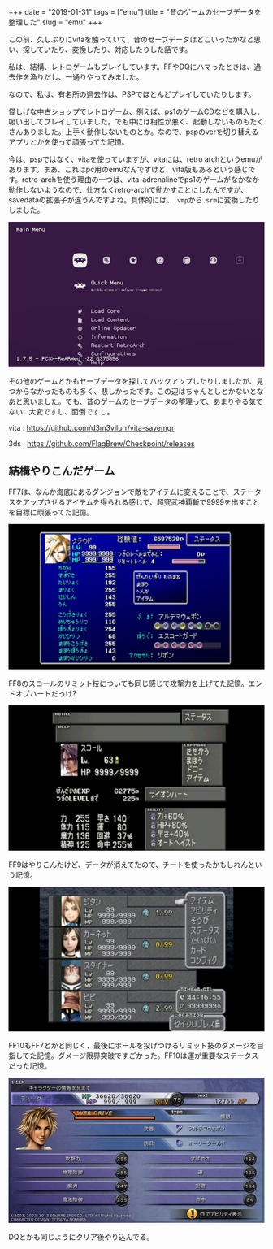 +++
date = "2019-01-31"
tags = ["emu"]
title = "昔のゲームのセーブデータを整理した"
slug = "emu"
+++

この前、久しぶりにvitaを触っていて、昔のセーブデータはどこいったかなと思い、探していたり、変換したり、対応したりした話です。

私は、結構、レトロゲームもプレイしています。FFやDQにハマったときは、過去作を漁りだし、一通りやってみました。

なので、私は、有名所の過去作は、PSPでほとんどプレイしていたりします。

怪しげな中古ショップでレトロゲーム、例えば、ps1のゲームCDなどを購入し、吸い出してプレイしていました。でも中には相性が悪く、起動しないものもたくさんありました。上手く動作しないものとか。なので、pspのverを切り替えるアプリとかを使って頑張ってた記憶。

今は、pspではなく、vitaを使っていますが、vitaには、retro archというemuがあります。まあ、これはpc用のemuなんですけど、vita版もあるという感じです。retro-archを使う理由の一つは、vita-adrenalineでps1のゲームがなかなか動作しないようなので、仕方なくretro-archで動かすことにしたんですが、savedataの拡張子が違うんですよね。具体的には、`.vmp`から`.srm`に変換したりしました。


![](https://raw.githubusercontent.com/mba-hack/images/master/vita_emu_save_110159.jpg)


その他のゲームとかもセーブデータを探してバックアップしたりしましたが、見つからなかったものも多く、悲しかったです。この辺はちゃんとしとかないとなあと思いました。でも、昔のゲームのセーブデータの整理って、あまりやる気でない...大変ですし、面倒ですし。

vita : https://github.com/d3m3vilurr/vita-savemgr

3ds : https://github.com/FlagBrew/Checkpoint/releases

## 結構やりこんだゲーム

FF7は、なんか海底にあるダンジョンで敵をアイテムに変えることで、ステータスをアップさせるアイテムを得られる感じで、超究武神覇斬で9999を出すことを目標に頑張ってた記憶。


![](https://raw.githubusercontent.com/mba-hack/images/master/vita_emu_save_165358.jpg)

FF8のスコールのリミット技についても同じ感じで攻撃力を上げてた記憶。エンドオブハートだっけ?


![](https://raw.githubusercontent.com/mba-hack/images/master/vita_emu_save_165611.jpg)


FF9はやりこんだけど、データが消えてたので、チートを使ったかもしれんという記憶。

![](https://raw.githubusercontent.com/mba-hack/images/master/vita_emu_save_165733.jpg)

FF10もFF7とかと同じく、最後にボールを投げつけるリミット技のダメージを目指してた記憶。ダメージ限界突破ですごかった。FF10は運が重要なステータスだった記憶。


![](https://raw.githubusercontent.com/mba-hack/images/master/vita_emu_save_170048.jpg)

DQとかも同じようにクリア後やり込んでる。

